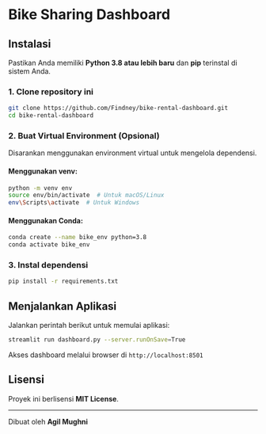 # Bike Sharing Dashboard

## Instalasi
Pastikan Anda memiliki **Python 3.8 atau lebih baru** dan **pip** terinstal di sistem Anda.

### 1. Clone repository ini
```bash
git clone https://github.com/Findney/bike-rental-dashboard.git
cd bike-rental-dashboard
```

### 2. Buat Virtual Environment (Opsional)
Disarankan menggunakan environment virtual untuk mengelola dependensi.

#### Menggunakan venv:
```bash
python -m venv env
source env/bin/activate  # Untuk macOS/Linux
env\Scripts\activate  # Untuk Windows
```

#### Menggunakan Conda:
```bash
conda create --name bike_env python=3.8
conda activate bike_env
```

### 3. Instal dependensi
```bash
pip install -r requirements.txt
```

## Menjalankan Aplikasi
Jalankan perintah berikut untuk memulai aplikasi:
```bash
streamlit run dashboard.py --server.runOnSave=True
```

Akses dashboard melalui browser di `http://localhost:8501`

## Lisensi
Proyek ini berlisensi **MIT License**.

---
Dibuat oleh **Agil Mughni**

